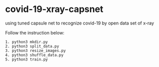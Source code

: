 # covid-19-xray-capsnet
using tuned capsule net to recognize covid-19 by open data set of x-ray


Follow the instruction below:

	1. python3 mkdir.py
	2. python3 split_data.py
	3. python3 resize_images.py
	4. python3 shuffle_data.py
	5. python3 train.py

